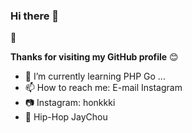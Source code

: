### Hi there 👋

🍭

**Thanks for visiting my GitHub profile**  😊

- 🌱 I’m currently learning PHP Go ...
- 📫 How to reach me: E-mail Instagram
- 📷 Instagram: honkkki
- 🎵 Hip-Hop JayChou


<!--
**honkkki/honkkki** is a ✨ _special_ ✨ repository because its `README.md` (this file) appears on your GitHub profile.

Here are some ideas to get you started:

- 🔭 I’m currently working on ...
- 🌱 I’m currently learning ...
- 👯 I’m looking to collaborate on ...
- 🤔 I’m looking for help with ...
- 💬 Ask me about ...
- 📫 How to reach me: ...
- 😄 Pronouns: ...
- ⚡ Fun fact: ...
-->

